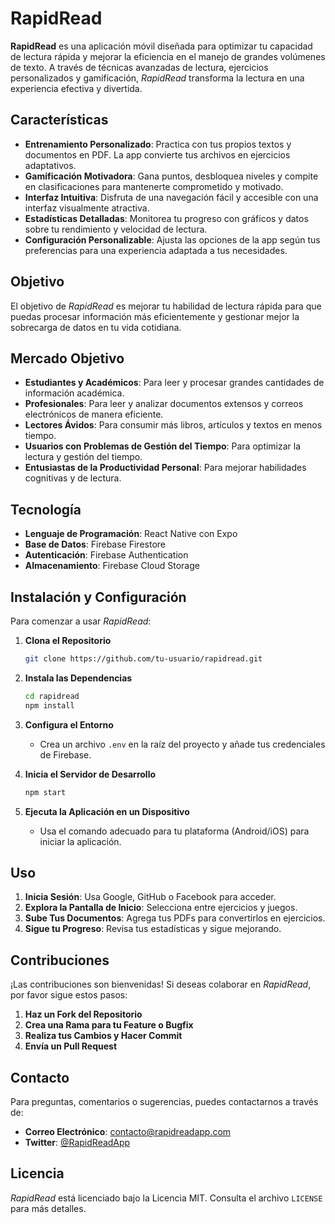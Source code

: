 # RapidRead

**RapidRead** es una aplicación móvil diseñada para optimizar tu capacidad de lectura rápida y mejorar la eficiencia en el manejo de grandes volúmenes de texto. A través de técnicas avanzadas de lectura, ejercicios personalizados y gamificación, *RapidRead* transforma la lectura en una experiencia efectiva y divertida.

## Características

- **Entrenamiento Personalizado**: Practica con tus propios textos y documentos en PDF. La app convierte tus archivos en ejercicios adaptativos.
- **Gamificación Motivadora**: Gana puntos, desbloquea niveles y compite en clasificaciones para mantenerte comprometido y motivado.
- **Interfaz Intuitiva**: Disfruta de una navegación fácil y accesible con una interfaz visualmente atractiva.
- **Estadísticas Detalladas**: Monitorea tu progreso con gráficos y datos sobre tu rendimiento y velocidad de lectura.
- **Configuración Personalizable**: Ajusta las opciones de la app según tus preferencias para una experiencia adaptada a tus necesidades.

## Objetivo

El objetivo de *RapidRead* es mejorar tu habilidad de lectura rápida para que puedas procesar información más eficientemente y gestionar mejor la sobrecarga de datos en tu vida cotidiana.

## Mercado Objetivo

- **Estudiantes y Académicos**: Para leer y procesar grandes cantidades de información académica.
- **Profesionales**: Para leer y analizar documentos extensos y correos electrónicos de manera eficiente.
- **Lectores Ávidos**: Para consumir más libros, artículos y textos en menos tiempo.
- **Usuarios con Problemas de Gestión del Tiempo**: Para optimizar la lectura y gestión del tiempo.
- **Entusiastas de la Productividad Personal**: Para mejorar habilidades cognitivas y de lectura.

## Tecnología

- **Lenguaje de Programación**: React Native con Expo
- **Base de Datos**: Firebase Firestore
- **Autenticación**: Firebase Authentication
- **Almacenamiento**: Firebase Cloud Storage

## Instalación y Configuración

Para comenzar a usar *RapidRead*:

1. **Clona el Repositorio**
    ```bash
    git clone https://github.com/tu-usuario/rapidread.git
    ```

2. **Instala las Dependencias**
    ```bash
    cd rapidread
    npm install
    ```

3. **Configura el Entorno**
    - Crea un archivo `.env` en la raíz del proyecto y añade tus credenciales de Firebase.

4. **Inicia el Servidor de Desarrollo**
    ```bash
    npm start
    ```

5. **Ejecuta la Aplicación en un Dispositivo**
    - Usa el comando adecuado para tu plataforma (Android/iOS) para iniciar la aplicación.

## Uso

1. **Inicia Sesión**: Usa Google, GitHub o Facebook para acceder.
2. **Explora la Pantalla de Inicio**: Selecciona entre ejercicios y juegos.
3. **Sube Tus Documentos**: Agrega tus PDFs para convertirlos en ejercicios.
4. **Sigue tu Progreso**: Revisa tus estadísticas y sigue mejorando.

## Contribuciones

¡Las contribuciones son bienvenidas! Si deseas colaborar en *RapidRead*, por favor sigue estos pasos:

1. **Haz un Fork del Repositorio**
2. **Crea una Rama para tu Feature o Bugfix**
3. **Realiza tus Cambios y Hacer Commit**
4. **Envía un Pull Request**

## Contacto

Para preguntas, comentarios o sugerencias, puedes contactarnos a través de:

- **Correo Electrónico**: contacto@rapidreadapp.com
- **Twitter**: [@RapidReadApp](https://twitter.com/RapidReadApp)

## Licencia

*RapidRead* está licenciado bajo la Licencia MIT. Consulta el archivo `LICENSE` para más detalles.
